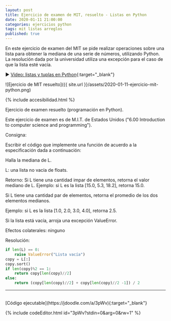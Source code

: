 ```yaml
---
layout: post
title: Ejercicio de examen de MIT, resuelto - Listas en Python
date: 2020-01-11 21:00:00
categories: ejercicios python
tags: mit listas arreglos
published: true
---
```


En este ejercicio de examen del MIT se pide realizar operaciones sobre una lista para obtener la mediana de una serie de números, utilizando Python. La resolución dada por la universidad utiliza una excepción para el caso de que la lista esté vacía.

▶️ [Video: listas y tuplas en Python](https://www.youtube.com/watch?v=TEHBEGj1MSU){:target="_blank"}

![Ejercicio de MIT resuelto]({{ site.url }}/assets/2020-01-11-ejercicio-mit-python.png)

{% include accesibilidad.html %}

Ejercicio de examen resuelto (programación en Python).

Este ejercicio de examen es de M.I.T. de Estados Unidos ("6.00 Introduction to computer science and programming").

Consigna:

Escribir el código que implemente una función de acuerdo a la especificación dada a continuación:

Halla la mediana de L.

L: una lista no vacía de floats.

Retorno: Si L tiene una cantidad impar de elementos, retorna el valor mediano de L. Ejemplo: si L es la lista [15.0, 5.3, 18.2], retorna 15.0.

Si L tiene una cantidad par de elementos, retorna el promedio de los dos elementos medianos.

Ejemplo: si L es la lista [1.0, 2.0, 3.0, 4.0], retorna 2.5.

Si la lista está vacía, arroja una excepción ValueError.

Efectos colaterales: ninguno


Resolución:

```python
if len(L) == 0:
	raise ValueError("Lista vacía")
copy = L[:]
copy.sort()
if len(copy)%2 == 1:
	return copy[len(copy)//2]
else:
	return (copy[len(copy)//2] + copy[len(copy)//2 -1]) / 2
```

</div></details>
<hr />
<br />
[Código ejecutable](https://jdoodle.com/a/3pWv){:target="_blank"}

{% include codeEditor.html id="3pWv?stdin=0&arg=0&rw=1" %}
